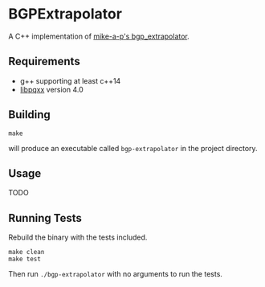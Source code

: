 # BGPExtrapolator
A C++ implementation of [mike-a-p's
bgp_extrapolator](https://github.com/mike-a-p/bgp_extrapolator).

## Requirements
 * g++ supporting at least c++14
 * [libpqxx](http://pqxx.org/development/libpqxx/) version 4.0

## Building
```
make
```
will produce an executable called `bgp-extrapolator` in the project directory.

## Usage
TODO

## Running Tests
Rebuild the binary with the tests included. 
```
make clean
make test
```
Then run `./bgp-extrapolator` with no arguments to run the tests. 
